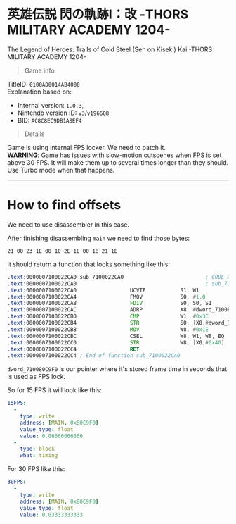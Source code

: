 # 英雄伝説 閃の軌跡I：改 -THORS MILITARY ACADEMY 1204-
The Legend of Heroes: Trails of Cold Steel (Sen on Kiseki) Kai -THORS MILITARY ACADEMY 1204-

> Game info

TitleID: `0100AD0014AB4000`<br>
Explanation based on:
- Internal version: `1.0.3`, 
- Nintendo version ID: `v3`/`v196608`
- BID: `AC8C8EC9DB1A8EF4`

> Details

Game is using internal FPS locker. We need to patch it.<br>
**WARNING**: Game has issues with slow-motion cutscenes when FPS is set above 30 FPS. It will make them up to several times longer than they should. Use Turbo mode when that happens.

---

# How to find offsets

We need to use disassembler in this case. 

After finishing disassembling `main` we need to find those bytes:
```
21 00 23 1E 00 10 2E 1E 00 18 21 1E
```

It should return a function that looks something like this:
```asm
.text:0000007100022CA0 sub_7100022CA0                          ; CODE XREF: sub_7100127780+90↓j
.text:0000007100022CA0                                         ; sub_7100127780+158↓p ...
.text:0000007100022CA0                 UCVTF           S1, W1
.text:0000007100022CA4                 FMOV            S0, #1.0
.text:0000007100022CA8                 FDIV            S0, S0, S1
.text:0000007100022CAC                 ADRP            X8, #dword_710080C9F0@PAGE
.text:0000007100022CB0                 CMP             W1, #0x3C
.text:0000007100022CB4                 STR             S0, [X8,#dword_710080C9F0@PAGEOFF]
.text:0000007100022CB8                 MOV             W8, #0x1E
.text:0000007100022CBC                 CSEL            W8, W1, W8, EQ
.text:0000007100022CC0                 STR             W8, [X0,#0x40]
.text:0000007100022CC4                 RET
.text:0000007100022CC4 ; End of function sub_7100022CA0
```

`dword_710080C9F0` is our pointer where it's stored frame time in seconds that is used as FPS lock.

So for 15 FPS it will look like this:
```yaml
15FPS:
  -
    type: write
    address: [MAIN, 0x80C9F0]
    value_type: float
    value: 0.06666666666
  -
    type: block
    what: timing

```
For 30 FPS like this:
```yaml
30FPS:
  -
    type: write
    address: [MAIN, 0x80C9F0]
    value_type: float
    value: 0.03333333333

```
